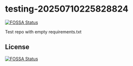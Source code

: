 # testing-20250710225828824
[![FOSSA Status](https://app.fossa.com/api/projects/git%2Bgithub.com%2Fkirogum%2Ftesting-20250710225828824.svg?type=shield)](https://app.fossa.com/projects/git%2Bgithub.com%2Fkirogum%2Ftesting-20250710225828824?ref=badge_shield)

Test repo with empty requirements.txt


## License
[![FOSSA Status](https://app.fossa.com/api/projects/git%2Bgithub.com%2Fkirogum%2Ftesting-20250710225828824.svg?type=large)](https://app.fossa.com/projects/git%2Bgithub.com%2Fkirogum%2Ftesting-20250710225828824?ref=badge_large)